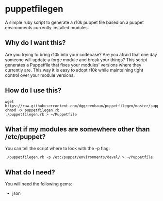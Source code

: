 # puppetfilegen
A simple ruby script to generate a r10k puppet file based on a puppet environments currently installed modules.

## Why do I want this?
Are you trying to bring r10k into your codebase? Are you afraid that one day someone will update a forge module and break your things? This script generates a Puppetfile that fixes your modules' versions where they currently are. This way it is easy to adopt r10k while maintaining tight control over your module versions.

## How do I use this?
    wget https://raw.githubusercontent.com/dggreenbaum/puppetfilegen/master/puppetfilegen.rb
    chmod +x puppetfilegen.rb
    ./puppetfilegen.rb > ~/Puppetfile

## What if my modules are somewhere other than /etc/puppet?
You can tell the script where to look with the -p flag:

    ./puppetfilegen.rb -p /etc/puppet/environments/devel/ > ~/Puppetfile
    
## What do I need?

You will need the following gems:
* json
